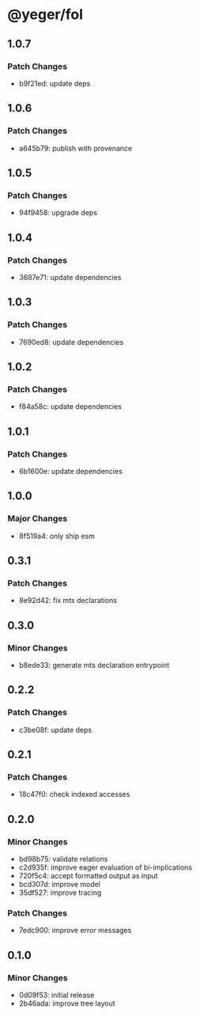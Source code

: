 # @yeger/fol

## 1.0.7

### Patch Changes

- b9f21ed: update deps

## 1.0.6

### Patch Changes

- a645b79: publish with provenance

## 1.0.5

### Patch Changes

- 94f9458: upgrade deps

## 1.0.4

### Patch Changes

- 3687e71: update dependencies

## 1.0.3

### Patch Changes

- 7690ed8: update dependencies

## 1.0.2

### Patch Changes

- f84a58c: update dependencies

## 1.0.1

### Patch Changes

- 6b1600e: update dependencies

## 1.0.0

### Major Changes

- 8f519a4: only ship esm

## 0.3.1

### Patch Changes

- 8e92d42: fix mts declarations

## 0.3.0

### Minor Changes

- b8ede33: generate mts declaration entrypoint

## 0.2.2

### Patch Changes

- c3be08f: update deps

## 0.2.1

### Patch Changes

- 18c47f0: check indexed accesses

## 0.2.0

### Minor Changes

- bd98b75: validate relations
- c2d935f: improve eager evaluation of bi-implications
- 720f5c4: accept formatted output as input
- bcd307d: improve model
- 35df527: improve tracing

### Patch Changes

- 7edc900: improve error messages

## 0.1.0

### Minor Changes

- 0d09f53: initial release
- 2b46ada: improve tree layout
